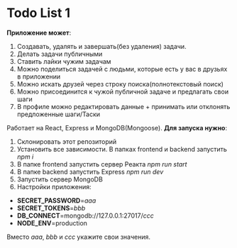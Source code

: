 # Todo List 1
**Приложение может**:
1. Создавать, удалять и завершать(без удаления) задачи.
2. Делать задачи публичными
3. Ставить лайки чужим задачам
4. Можно поделиться задачей с людьми, которые есть у вас в друзьях в приложении
5. Можно искать друзей через строку поиска(полнотекстовый поиск)
6. Можно присоединится к чужой публичной задаче и предлагать свои шаги
7. В профиле можно редактировать данные + принимать или отклонять предложенные шаги/Таски

Работает на React, Express и MongoDB(Mongoose).
**Для запуска нужно**: 
1. Склонировать этот репозиторий
2. Установить все зависимости. В папках frontend и backend запустить *npm i*
3. В папке frontend запустить сервер Реакта *npm run start*
4. В папке backend запустить Express *npm run dev*
5. Запустить сервер MongoDB
6. Настройки приложения:
  * **SECRET_PASSWORD**=*aaa*
  * **SECRET_TOKENS**=*bbb*
  * **DB_CONNECT**=mongodb://127.0.0.1:27017/*ccc*
  * **NODE_ENV**=production

   Вместо *aaa*, *bbb* и *ccc* укажите свои значения.

